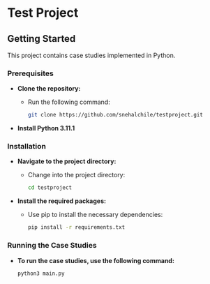 # Test Project

## Getting Started

This project contains case studies implemented in Python.

### Prerequisites

- **Clone the repository:**
  - Run the following command:
    ```bash
    git clone https://github.com/snehalchile/testproject.git
    ```

- **Install Python 3.11.1**

### Installation

- **Navigate to the project directory:**
  - Change into the project directory:
    ```bash
    cd testproject
    ```

- **Install the required packages:**
  - Use pip to install the necessary dependencies:
    ```bash
    pip install -r requirements.txt
    ```

### Running the Case Studies

- **To run the case studies, use the following command:**
  ```bash
  python3 main.py
